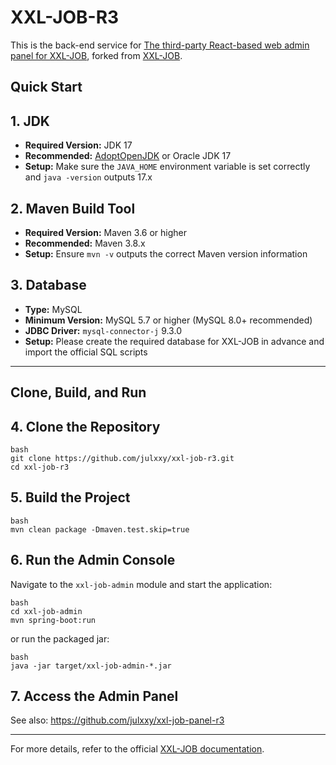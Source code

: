 # XXL-JOB-R3

This is the back-end service
for [The third-party React-based web admin panel for XXL-JOB](https://github.com/julxxy/xxl-job-panel-r3), forked
from [XXL-JOB](https://github.com/xuxueli/xxl-job).

## Quick Start

## 1. JDK

- **Required Version:** JDK 17
- **Recommended:** [AdoptOpenJDK](https://adoptium.net/) or Oracle JDK 17
- **Setup:** Make sure the `JAVA_HOME` environment variable is set correctly and `java -version` outputs 17.x

## 2. Maven Build Tool

- **Required Version:** Maven 3.6 or higher
- **Recommended:** Maven 3.8.x
- **Setup:** Ensure `mvn -v` outputs the correct Maven version information

## 3. Database

- **Type:** MySQL
- **Minimum Version:** MySQL 5.7 or higher (MySQL 8.0+ recommended)
- **JDBC Driver:** `mysql-connector-j` 9.3.0
- **Setup:** Please create the required database for XXL-JOB in advance and import the official SQL scripts

------

## Clone, Build, and Run

## 4. Clone the Repository

```
bash
git clone https://github.com/julxxy/xxl-job-r3.git
cd xxl-job-r3
```

## 5. Build the Project

```
bash
mvn clean package -Dmaven.test.skip=true
```

## 6. Run the Admin Console

Navigate to the `xxl-job-admin` module and start the application:

```
bash
cd xxl-job-admin
mvn spring-boot:run
```

or run the packaged jar:

```
bash
java -jar target/xxl-job-admin-*.jar
```

## 7. Access the Admin Panel

See also:
https://github.com/julxxy/xxl-job-panel-r3

------

For more details, refer to the official [XXL-JOB documentation](https://github.com/xuxueli/xxl-job).



